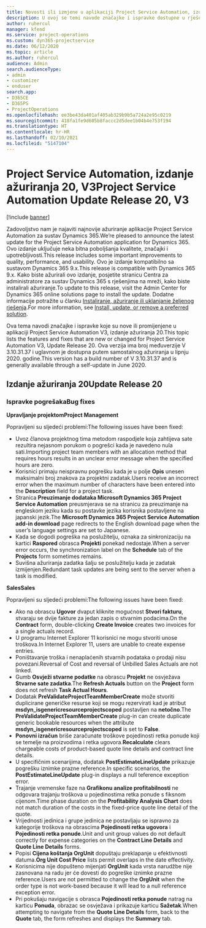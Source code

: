 ```yaml
---
title: Novosti ili izmjene u aplikaciji Project Service Automation, izdanje ažuriranja 20, V3
description: U ovoj se temi navode značajke i ispravke dostupne u rješenju Project Service Automation, izdanje ažuriranja 20, V3
author: ruhercul
manager: kfend
ms.service: project-operations
ms.custom: dyn365-projectservice
ms.date: 06/12/2020
ms.topic: article
ms.author: ruhercul
audience: Admin
search.audienceType:
- admin
- customizer
- enduser
search.app:
- D365CE
- D365PS
- ProjectOperations
ms.openlocfilehash: ee3be43da401af405ab329b9b5a724a2e95c0219
ms.sourcegitcommit: 418fa1fe9d605b8faccc2d5dee1b04b4e753f194
ms.translationtype: HT
ms.contentlocale: hr-HR
ms.lasthandoff: 02/10/2021
ms.locfileid: "5147104"
---
```

# <a name="project-service-automation-update-release-20-v3"></a><span data-ttu-id="b7bfa-103">Project Service Automation, izdanje ažuriranja 20, V3</span><span class="sxs-lookup"><span data-stu-id="b7bfa-103">Project Service Automation Update Release 20, V3</span></span>

[!include [banner](../includes/psa-now-project-operations.md)]

<span data-ttu-id="b7bfa-104">Zadovoljstvo nam je najaviti najnovije ažuriranje aplikacije Project Service Automation za sustav Dynamics 365.</span><span class="sxs-lookup"><span data-stu-id="b7bfa-104">We’re pleased to announce the latest update for the Project Service Automation application for Dynamics 365.</span></span> <span data-ttu-id="b7bfa-105">Ovo izdanje uključuje neka bitna poboljšanja kvalitete, značajki i upotrebljivosti.</span><span class="sxs-lookup"><span data-stu-id="b7bfa-105">This release includes some important improvements to quality, performance, and usability.</span></span> <span data-ttu-id="b7bfa-106">Ovo je izdanje kompatibilno sa sustavom Dynamics 365 9.x.</span><span class="sxs-lookup"><span data-stu-id="b7bfa-106">This release is compatible with Dynamics 365 9.x.</span></span> <span data-ttu-id="b7bfa-107">Kako biste ažurirali ovo izdanje, posjetite stranicu Centra za administratore za sustav Dynamics 365 s rješenjima na mreži, kako biste instalirali ažuriranje.</span><span class="sxs-lookup"><span data-stu-id="b7bfa-107">To update to this release, visit the Admin Center for Dynamics 365 online solutions page to install the update.</span></span> <span data-ttu-id="b7bfa-108">Dodatne informacije potražite u članku [Instaliranje, ažuriranje ili uklanjanje željenog rješenja](https://docs.microsoft.com/power-platform/admin/install-remove-preferred-solution).</span><span class="sxs-lookup"><span data-stu-id="b7bfa-108">For more information, see [Install, update, or remove a preferred solution](https://docs.microsoft.com/power-platform/admin/install-remove-preferred-solution).</span></span>

<span data-ttu-id="b7bfa-109">Ova tema navodi značajke i ispravke koje su nove ili promijenjene u aplikaciji Project Service Automation V3, izdanje ažuriranja 20.</span><span class="sxs-lookup"><span data-stu-id="b7bfa-109">This topic lists the features and fixes that are new or changed for Project Service Automation V3, Update Release 20.</span></span> <span data-ttu-id="b7bfa-110">Ova verzija ima broj međuverzije V 3.10.31.37 i uglavnom je dostupna putem samostalnog ažuriranja u lipnju 2020. godine.</span><span class="sxs-lookup"><span data-stu-id="b7bfa-110">This version has a build number of V 3.10.31.37 and is generally available through a self-update in June 2020.</span></span>

## <a name="update-release-20"></a><span data-ttu-id="b7bfa-111">Izdanje ažuriranja 20</span><span class="sxs-lookup"><span data-stu-id="b7bfa-111">Update Release 20</span></span>

### <a name="bug-fixes"></a><span data-ttu-id="b7bfa-112">Ispravke pogrešaka</span><span class="sxs-lookup"><span data-stu-id="b7bfa-112">Bug fixes</span></span>

<span data-ttu-id="b7bfa-113">**Upravljanje projektom**</span><span class="sxs-lookup"><span data-stu-id="b7bfa-113">**Project Management**</span></span>

<span data-ttu-id="b7bfa-114">Popravljeni su sljedeći problemi:</span><span class="sxs-lookup"><span data-stu-id="b7bfa-114">The following issues have been fixed:</span></span>

- <span data-ttu-id="b7bfa-115">Uvoz članova projektnog tima metodom raspodjele koja zahtijeva sate rezultira nejasnom porukom o pogrešci kada je navedeno nula sati.</span><span class="sxs-lookup"><span data-stu-id="b7bfa-115">Importing project team members with an allocation method that requires hours results in an unclear error message when the specified hours are zero.</span></span>
- <span data-ttu-id="b7bfa-116">Korisnici primaju neispravnu pogrešku kada je u polje **Opis** unesen maksimalni broj znakova za projektni zadatak.</span><span class="sxs-lookup"><span data-stu-id="b7bfa-116">Users receive an incorrect error when the maximum number of characters have been entered into the **Description** field for a project task.</span></span>
- <span data-ttu-id="b7bfa-117">Stranica **Preuzimanje dodataka Microsoft Dynamics 365 Project Service Automation** preusmjerava se na stranicu za preuzimanje na engleskom jeziku kada su postavke jezika korisnika postavljene na japanski jezik.</span><span class="sxs-lookup"><span data-stu-id="b7bfa-117">The **Microsoft Dynamics 365 Project Service Automation add-in download** page redirects to the English download page when the user’s language settings are set to Japanese.</span></span>
- <span data-ttu-id="b7bfa-118">Kada se dogodi pogreška na poslužitelju, oznaka za sinkronizaciju na kartici **Raspored** obrasca **Projekti** ponekad nedostaje.</span><span class="sxs-lookup"><span data-stu-id="b7bfa-118">When a server error occurs, the synchronization label on the **Schedule** tab of the **Projects** form sometimes remains.</span></span>
- <span data-ttu-id="b7bfa-119">Suvišna ažuriranja zadatka šalju se poslužitelju kada je zadatak izmijenjen.</span><span class="sxs-lookup"><span data-stu-id="b7bfa-119">Redundant task updates are being sent to the server when a task is modified.</span></span>

<span data-ttu-id="b7bfa-120">**Sales**</span><span class="sxs-lookup"><span data-stu-id="b7bfa-120">**Sales**</span></span>

<span data-ttu-id="b7bfa-121">Popravljeni su sljedeći problemi:</span><span class="sxs-lookup"><span data-stu-id="b7bfa-121">The following issues have been fixed:</span></span>

- <span data-ttu-id="b7bfa-122">Ako na obrascu **Ugovor** dvaput kliknite mogućnost **Stvori fakturu**, stvaraju se dvije fakture za jedan zapis o stvarnim podacima.</span><span class="sxs-lookup"><span data-stu-id="b7bfa-122">On the **Contract** form, double-clicking **Create Invoice** creates two invoices for a single actuals record.</span></span>
- <span data-ttu-id="b7bfa-123">U programu Internet Explorer 11 korisnici ne mogu stvoriti unose troškova.</span><span class="sxs-lookup"><span data-stu-id="b7bfa-123">In Internet Explorer 11, users are unable to create expense entries.</span></span>
- <span data-ttu-id="b7bfa-124">Poništavanje troška i nenaplaćenih stvarnih podataka o prodaji nisu povezani.</span><span class="sxs-lookup"><span data-stu-id="b7bfa-124">Reversal of Cost and reversal of Unbilled Sales Actuals are not linked.</span></span>
- <span data-ttu-id="b7bfa-125">Gumb **Osvježi stvarne podatke** na obrascu **Projekt** ne osvježava **Stvarne sate zadatka**.</span><span class="sxs-lookup"><span data-stu-id="b7bfa-125">The **Refresh Actuals** button on the **Project** form does not refresh **Task Actual Hours**.</span></span>
- <span data-ttu-id="b7bfa-126">Dodatak **PreValidateProjectTeamMemberCreate** može stvoriti duplicirane generičke resurse koji se mogu rezervirati kad je atribut **msdyn_isgenericresourceprojectscoped** postavljen na **netočno**.</span><span class="sxs-lookup"><span data-stu-id="b7bfa-126">The **PreValidateProjectTeamMemberCreate** plug-in can create duplicate generic bookable resources when the attribute **msdyn_isgenericresourceprojectscoped** is set to **False**.</span></span>
- <span data-ttu-id="b7bfa-127">**Ponovni izračun** briše zaračunate troškove pojedinosti retka ponude koji se temelje na proizvodima i retka ugovora.</span><span class="sxs-lookup"><span data-stu-id="b7bfa-127">**Recalculate** clears chargeable costs of product-based quote line details and contract line details.</span></span>
- <span data-ttu-id="b7bfa-128">U specifičnim scenarijima, dodatak **PostEstimateLineUpdate** prikazuje pogrešku iznimke prazne reference.</span><span class="sxs-lookup"><span data-stu-id="b7bfa-128">In specific scenarios, the **PostEstimateLineUpdate** plug-in displays a null teference exception error.</span></span>
- <span data-ttu-id="b7bfa-129">Trajanje vremenske faze na **Grafikonu analize profitabilnosti** ne odgovara trajanju troškova u pojedinostima retka ponude s fiksnom cijenom.</span><span class="sxs-lookup"><span data-stu-id="b7bfa-129">Time phase duration on the **Profitability Analysis Chart** does not match duration of the costs in the fixed-price quote line detail of the quote.</span></span>
- <span data-ttu-id="b7bfa-130">Vrijednosti jedinica i grupe jedinica ne postavljaju se ispravno za kategorije troškova na obrascima **Pojedinosti retka ugovora** i **Pojedinosti retka ponude**.</span><span class="sxs-lookup"><span data-stu-id="b7bfa-130">Unit and unit group values do not default correctly for expense categories on the **Contract Line Details** and **Quote Line Details** forms.</span></span>
- <span data-ttu-id="b7bfa-131">Popisi **Cijena koštanja OrgUnit** dopuštaju preklapanje u efektivnosti datuma.</span><span class="sxs-lookup"><span data-stu-id="b7bfa-131">**Org Unit Cost Price** lists permit overlaps in the date effectivity.</span></span>
- <span data-ttu-id="b7bfa-132">Korisnicima nije dopušteno mijenjati **OrgUnit** kada vrsta narudžbe nije zasnovana na radu jer će dovesti do pogreške iznimke prazne reference.</span><span class="sxs-lookup"><span data-stu-id="b7bfa-132">Users are not permitted to change the **OrgUnit** when the order type is not work-based because it will lead to a null reference exception error.</span></span>
- <span data-ttu-id="b7bfa-133">Pri pokušaju navigacije s obrasca **Pojedinosti retka ponude** natrag na karticu **Ponuda**, obrazac se osvježava i prikazuje karticu **Sažetak**.</span><span class="sxs-lookup"><span data-stu-id="b7bfa-133">When attempting to navigate from the **Quote Line Details** form, back to the **Quote** tab, the form refreshes and displays the **Summary** tab.</span></span>

